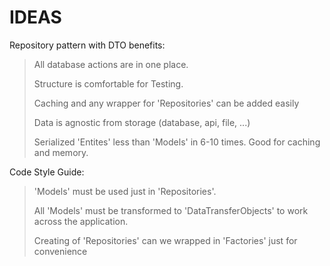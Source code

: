 # IDEAS

Repository pattern with DTO benefits:
> All database actions are in one place.
> 
> Structure is comfortable for Testing.
> 
> Caching and any wrapper for 'Repositories' can be added easily
> 
> Data is agnostic from storage (database, api, file, ...)
> 
> Serialized 'Entites' less than 'Models' in 6-10 times. Good for caching and memory.


Code Style Guide:
> 'Models' must be used just in 'Repositories'.
> 
> All 'Models' must be transformed to 'DataTransferObjects' to work across the application.
> 
> Creating of 'Repositories' can we wrapped in 'Factories' just for convenience

